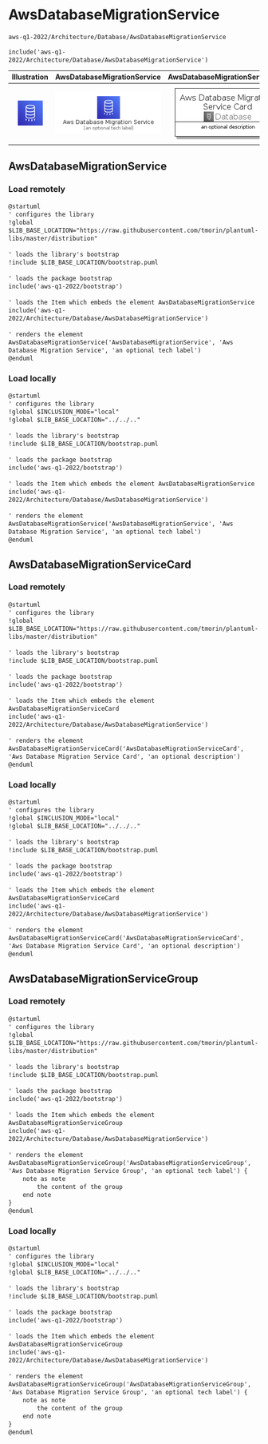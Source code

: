 # AwsDatabaseMigrationService


```text
aws-q1-2022/Architecture/Database/AwsDatabaseMigrationService
```

```text
include('aws-q1-2022/Architecture/Database/AwsDatabaseMigrationService')
```



| Illustration | AwsDatabaseMigrationService | AwsDatabaseMigrationServiceCard | AwsDatabaseMigrationServiceGroup |
| :---: | :---: | :---: | :---: |
| ![illustration for Illustration](../../../aws-q1-2022/Architecture/Database/AwsDatabaseMigrationService.png) | ![illustration for AwsDatabaseMigrationService](../../../aws-q1-2022/Architecture/Database/AwsDatabaseMigrationService.Local.png) | ![illustration for AwsDatabaseMigrationServiceCard](../../../aws-q1-2022/Architecture/Database/AwsDatabaseMigrationServiceCard.Local.png) | ![illustration for AwsDatabaseMigrationServiceGroup](../../../aws-q1-2022/Architecture/Database/AwsDatabaseMigrationServiceGroup.Local.png) |




## AwsDatabaseMigrationService

### Load remotely
```plantuml
@startuml
' configures the library
!global $LIB_BASE_LOCATION="https://raw.githubusercontent.com/tmorin/plantuml-libs/master/distribution"

' loads the library's bootstrap
!include $LIB_BASE_LOCATION/bootstrap.puml

' loads the package bootstrap
include('aws-q1-2022/bootstrap')

' loads the Item which embeds the element AwsDatabaseMigrationService
include('aws-q1-2022/Architecture/Database/AwsDatabaseMigrationService')

' renders the element
AwsDatabaseMigrationService('AwsDatabaseMigrationService', 'Aws Database Migration Service', 'an optional tech label')
@enduml
```

### Load locally
```plantuml
@startuml
' configures the library
!global $INCLUSION_MODE="local"
!global $LIB_BASE_LOCATION="../../.."

' loads the library's bootstrap
!include $LIB_BASE_LOCATION/bootstrap.puml

' loads the package bootstrap
include('aws-q1-2022/bootstrap')

' loads the Item which embeds the element AwsDatabaseMigrationService
include('aws-q1-2022/Architecture/Database/AwsDatabaseMigrationService')

' renders the element
AwsDatabaseMigrationService('AwsDatabaseMigrationService', 'Aws Database Migration Service', 'an optional tech label')
@enduml
```

## AwsDatabaseMigrationServiceCard

### Load remotely
```plantuml
@startuml
' configures the library
!global $LIB_BASE_LOCATION="https://raw.githubusercontent.com/tmorin/plantuml-libs/master/distribution"

' loads the library's bootstrap
!include $LIB_BASE_LOCATION/bootstrap.puml

' loads the package bootstrap
include('aws-q1-2022/bootstrap')

' loads the Item which embeds the element AwsDatabaseMigrationServiceCard
include('aws-q1-2022/Architecture/Database/AwsDatabaseMigrationService')

' renders the element
AwsDatabaseMigrationServiceCard('AwsDatabaseMigrationServiceCard', 'Aws Database Migration Service Card', 'an optional description')
@enduml
```

### Load locally
```plantuml
@startuml
' configures the library
!global $INCLUSION_MODE="local"
!global $LIB_BASE_LOCATION="../../.."

' loads the library's bootstrap
!include $LIB_BASE_LOCATION/bootstrap.puml

' loads the package bootstrap
include('aws-q1-2022/bootstrap')

' loads the Item which embeds the element AwsDatabaseMigrationServiceCard
include('aws-q1-2022/Architecture/Database/AwsDatabaseMigrationService')

' renders the element
AwsDatabaseMigrationServiceCard('AwsDatabaseMigrationServiceCard', 'Aws Database Migration Service Card', 'an optional description')
@enduml
```

## AwsDatabaseMigrationServiceGroup

### Load remotely
```plantuml
@startuml
' configures the library
!global $LIB_BASE_LOCATION="https://raw.githubusercontent.com/tmorin/plantuml-libs/master/distribution"

' loads the library's bootstrap
!include $LIB_BASE_LOCATION/bootstrap.puml

' loads the package bootstrap
include('aws-q1-2022/bootstrap')

' loads the Item which embeds the element AwsDatabaseMigrationServiceGroup
include('aws-q1-2022/Architecture/Database/AwsDatabaseMigrationService')

' renders the element
AwsDatabaseMigrationServiceGroup('AwsDatabaseMigrationServiceGroup', 'Aws Database Migration Service Group', 'an optional tech label') {
    note as note
        the content of the group
    end note
}
@enduml
```

### Load locally
```plantuml
@startuml
' configures the library
!global $INCLUSION_MODE="local"
!global $LIB_BASE_LOCATION="../../.."

' loads the library's bootstrap
!include $LIB_BASE_LOCATION/bootstrap.puml

' loads the package bootstrap
include('aws-q1-2022/bootstrap')

' loads the Item which embeds the element AwsDatabaseMigrationServiceGroup
include('aws-q1-2022/Architecture/Database/AwsDatabaseMigrationService')

' renders the element
AwsDatabaseMigrationServiceGroup('AwsDatabaseMigrationServiceGroup', 'Aws Database Migration Service Group', 'an optional tech label') {
    note as note
        the content of the group
    end note
}
@enduml
```

